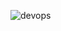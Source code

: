 ![devops](https://user-images.githubusercontent.com/58173938/204434782-a609f46b-898f-4ec3-b2fc-bffcc5ea1bbe.png)
